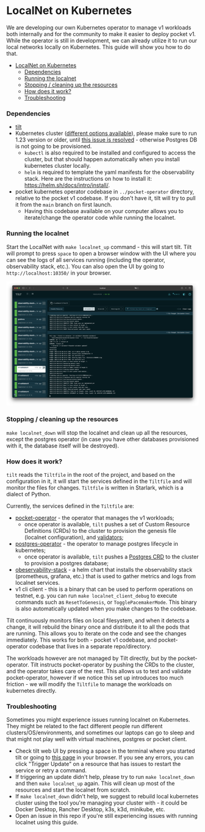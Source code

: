 # LocalNet on Kubernetes

We are developing our own Kubernetes operator to manage v1 workloads both internally and for the community to make it easier to deploy pocket v1. While the operator is still in development, we can already utilize it to run our local networks locally on Kubernetes. This guide will show you how to do that.

- [LocalNet on Kubernetes](#localnet-on-kubernetes)
    - [Dependencies](#dependencies)
    - [Running the localnet](#running-the-localnet)
    - [Stopping / cleaning up the resources](#stopping--cleaning-up-the-resources)
    - [How does it work?](#how-does-it-work)
    - [Troubleshooting](#troubleshooting)

### Dependencies

* [tilt](https://docs.tilt.dev/install.html)
* Kubernetes cluster ([different options available](https://docs.tilt.dev/choosing_clusters.html)), please make sure to run 1.23 version or older, until [this issue is resolved](https://github.com/zalando/postgres-operator/issues/2098) - otherwise Postgres DB is not going to be provisioned.
  * `kubectl` is also required to be installed and configured to access the cluster, but that should happen automatically when you install kubernetes cluster locally.
  * `helm` is required to template the yaml manifests for the observability stack. Here are the instructions on how to install it: https://helm.sh/docs/intro/install/.
* pocket kubernetes operator codebase in `../pocket-operator` directory, relative to the pocket v1 codebase. If you don't have it, tilt will try to pull it from the `main` branch on first launch.
  * Having this codebase available on your computer allows you to iterate/change the operator code while running the localnet.

### Running the localnet

Start the LocalNet with `make localnet_up` command - this will start tilt. Tilt will prompt to press `space` to open a browser window with the UI where you can see the logs of all services running (including the operator, observability stack, etc.). You can also open the UI by going to `http://localhost:10350/` in your browser.

![tilt UI](tilt-ui.png)

### Stopping / cleaning up the resources

`make localnet_down` will stop the localnet and clean up all the resources, except the postgres operator (in case you have other databases provisioned with it, the database itself will be destroyed).

### How does it work?

`tilt` reads the `Tiltfile` in the root of the project, and based on the configuration in it, it will start the services defined in the `Tiltfile` and will monitor the files for changes. `Tiltfile` is written in Starlark, which is a dialect of Python.

Currently, the services defined in the `Tiltfile` are:
- [pocket-operator](https://github.com/pokt-network/pocket-operator) - the operator that manages the v1 workloads;
  - once operator is available, `tilt` pushes a set of Custom Resource Definitions (CRDs) to the cluster to provision the genesis file (localnet configuration), and [validators](../../build/localnet/validators.yaml);
- [postgres-operator](https://github.com/zalando/postgres-operator) - the operator to manage postgres lifecycle in kubernetes;
  - once operator is available, `tilt` pushes a [Postgres CRD](../../build/localnet/postgres-database.yaml) to the cluster to provision a postgres database;
- [obeservability-stack](../../build/localnet/observability-stack/) - a helm chart that installs the observability stack (prometheus, grafana, etc.) that is used to gather metrics and logs from localnet services.
- v1 cli client - this is a binary that can be used to perform operations on testnet, e.g. you can run `make localnet_client_debug` to execute commands such as `ResetToGenesis`, or `TogglePacemakerMode`. This binary is also automatically updated when you make changes to the codebase.

Tilt continuously monitors files on local filesystem, and when it detects a change, it will rebuild the binary once and distribute it to all the pods that are running. This allows you to iterate on the code and see the changes immediately.
This works for both - pocket v1 codebase, and pocket-operator codebase that lives in a separate repo/directory.

The workloads however are not managed by Tilt directly, but by the pocket-operator. Tilt instructs pocket-operator by pushing the CRDs to the cluster, and the operator takes care of the rest. This allows us to test and validate pocket-operator, however if we notice this set up introduces too much friction - we will modify the `Tiltfile` to manage the workloads on kubernetes directly.

### Troubleshooting

Sometimes you might experience issues running localnet on Kubernetes. They might be related to the fact different people run different clusters/OS/environments, and sometimes our laptops can go to sleep and that might not play well with virtual machines, postgres or pocket client.

- Check tilt web UI by pressing a space in the terminal where you started tilt or going to [this page](http://localhost:10350/) in your browser. If you see any errors, you can click "Trigger Update" on a resource that has issues to restart the service or retry a command.
- If triggering an update didn't help, please try to run `make localnet_down` and then `make localnet_up` again. This will clean up most of the resources and start the localnet from scratch.
- If `make localnet_down` didn't help, we suggest to rebuild local kubernetes cluster using the tool you're managing your cluster with - it could be Docker Desktop, Rancher Desktop, k3s, k3d, minikube, etc.
- Open an issue in this repo if you're still experiencing issues with running localnet using this guide.
